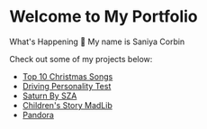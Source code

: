 <h1>Welcome to My Portfolio</h1>
    <p> What's Happening 👋 My name is Saniya Corbin</p>
    <p> Check out some of my projects below:</p>
    <ul>
        <li><a href="project1.html">Top 10 Christmas Songs</a></li>
        <li><a href="project2.html">Driving Personality Test</a></li>
        <li><a href="project3.html">Saturn By SZA</a></li>
        <li><a href="project4.html">Children's Story MadLib</a></li>
        <li><a href="project5.html">Pandora</a></li>
    </ul>
